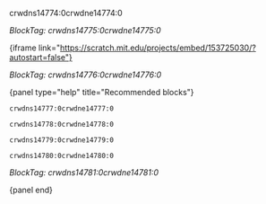 crwdns14774:0crwdne14774:0

*BlockTag: crwdns14775:0crwdne14775:0*

{iframe link="https://scratch.mit.edu/projects/embed/153725030/?autostart=false"}

*BlockTag: crwdns14776:0crwdne14776:0*

{panel type="help" title="Recommended blocks"}

<pre><code class="scratch:split:random">crwdns14777:0crwdne14777:0
</code></pre>

<pre><code class="scratch:split:random">crwdns14778:0crwdne14778:0
</code></pre>

<pre><code class="scratch:split:random">crwdns14779:0crwdne14779:0
</code></pre>

<pre><code class="scratch:split:random">crwdns14780:0crwdne14780:0
</code></pre>

*BlockTag: crwdns14781:0crwdne14781:0*

{panel end}